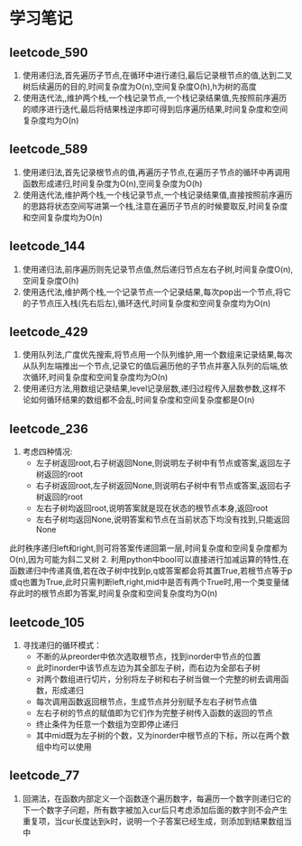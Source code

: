 # 学习笔记

## leetcode_590
1. 使用递归法,首先遍历子节点,在循环中进行递归,最后记录根节点的值,达到二叉树后续遍历的目的,时间复杂度为O(n),空间复杂度O(h),h为树的高度
2. 使用迭代法,,维护两个栈,一个栈记录节点,一个栈记录结果值,先按照前序遍历的顺序进行迭代,最后将结果栈逆序即可得到后序遍历结果,时间复杂度和空间复杂度均为O(n)

## leetcode_589
1. 使用递归法,首先记录根节点的值,再遍历子节点,在遍历子节点的循环中再调用函数形成递归,时间复杂度为O(n),空间复杂度为O(h)
2. 使用迭代法,维护两个栈,一个栈记录节点,一个栈记录结果值,直接按照前序遍历的思路将状态空间写进第一个栈,注意在遍历子节点的时候要取反,时间复杂度和空间复杂度均为O(n)

## leetcode_144
1. 使用递归法,前序遍历则先记录节点值,然后递归节点左右子树,时间复杂度O(n),空间复杂度O(h)
2. 使用迭代法,维护两个栈,一个记录节点一个记录结果,每次pop出一个节点,将它的子节点压入栈(先右后左),循环迭代,时间复杂度和空间复杂度均为O(n)

## leetcode_429
1. 使用队列法,广度优先搜索,将节点用一个队列维护,用一个数组来记录结果,每次从队列左端推出一个节点,记录它的值后遍历他的子节点并塞入队列的后端,依次循环,时间复杂度和空间复杂度均为O(n)
2. 使用递归方法,用数组记录结果,level记录层数,递归过程传入层数参数,这样不论如何循环结果的数组都不会乱,时间复杂度和空间复杂度都是O(n)
## leetcode_236
1. 考虑四种情况:
    * 左子树返回root,右子树返回None,则说明左子树中有节点或答案,返回左子树返回的root
    * 右子树返回root,左子树返回None,则说明右子树中有节点或答案,返回右子树返回的root
    * 左右子树均返回root,说明答案就是现在状态的根节点本身,返回root
    * 左右子树均返回None,说明答案和节点在当前状态下均没有找到,只能返回None

此时秩序递归left和right,则可将答案传递回第一层,时间复杂度和空间复杂度都为O(n),因为可能为斜二叉树
2. 利用python中bool可以直接进行加减运算的特性,在函数递归中传递真值,若在改子树中找到p,q或答案都会将其置True,若根节点等于p或q也置为True,此时只需判断left,right,mid中是否有两个True时,用一个类变量储存此时的根节点即为答案,时间复杂度和空间复杂度均为O(n)

## leetcode_105
1. 寻找递归的循环模式：
    * 不断的从preorder中依次选取根节点，找到inorder中节点的位置
    * 此时inorder中该节点左边为其全部左子树，而右边为全部右子树
    * 对两个数组进行切片，分别将左子树和右子树当做一个完整的树去调用函数，形成递归
    * 每次调用函数返回根节点，生成节点并分别赋予左右子树节点值
    * 左右子树的节点的赋值即为它们作为完整子树传入函数的返回的节点
    * 终止条件为任意一个数组为空即停止递归
    * 其中mid既为左子树的个数，又为inorder中根节点的下标，所以在两个数组中均可以使用

## leetcode_77
1. 回溯法，在函数内部定义一个函数逐个遍历数字，每遍历一个数字则递归它的下一个数字子问题，所有数字被加入cur后只考虑添加后面的数字则不会产生重复项，当cur长度达到k时，说明一个子答案已经生成，则添加到结果数组当中
 


